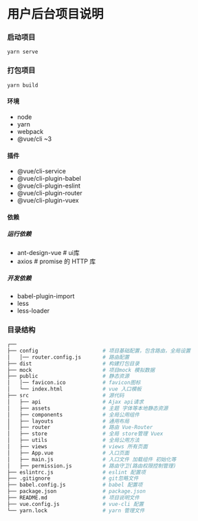 # 用户后台项目说明

### 启动项目
```
yarn serve
```

### 打包项目
```
yarn build
```

#### 环境

- node
- yarn
- webpack
- @vue/cli ~3

#### 插件

- @vue/cli-service
- @vue/cli-plugin-babel
- @vue/cli-plugin-eslint
- @vue/cli-plugin-router
- @vue/cli-plugin-vuex

#### 依赖

##### 	运行依赖

- ant-design-vue                               # ui库
- axios                                        # promise 的 HTTP 库

##### 	开发依赖

- babel-plugin-import
- less
- less-loader

### 目录结构

```bash
┌──
├── config                     # 项目基础配置，包含路由，全局设置
│   │── router.config.js       # 路由配置
├── dist                       # 构建打包目录
├── mock                       # 项目mock 模拟数据
├── public                     # 静态资源
│   │── favicon.ico            # favicon图标
│   └── index.html             # vue 入口模板
├── src                        # 源代码
│   ├── api                    # Ajax api请求
│   ├── assets                 # 主题 字体等本地静态资源
│   ├── components             # 全局公用组件
│   ├── layouts                # 通用布局
│   ├── router                 # 路由 Vue-Router
│   ├── store                  # 全局 store管理 Vuex
│   ├── utils                  # 全局公用方法 
│   ├── views                  # views 所有页面
│   ├── App.vue                # 入口页面
│   ├── main.js                # 入口文件 加载组件 初始化等
│   ├── permission.js          # 路由守卫(路由权限控制管理)
├── eslintrc.js                # eslint 配置项
├── .gitignore                 # git忽略文件
├── babel.config.js            # babel 配置项
├── package.json               # package.json
├── README.md                  # 项目说明文件
├── vue.config.js              # vue-cli 配置
└── yarn.lock				   # yarn 管理文件
```

